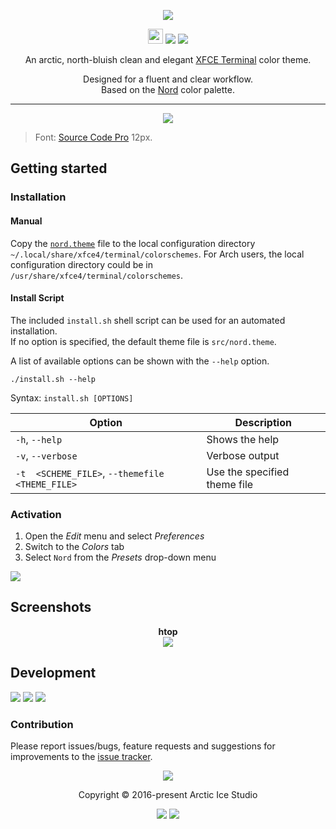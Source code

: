 <p align="center"><img src="https://cdn.rawgit.com/arcticicestudio/nord-xfce-terminal/develop/src/assets/nord-xfce-terminal-banner.svg"/></p>

<p align="center"><img src="https://assets-cdn.github.com/favicon.ico" width=24 height=24/> <a href="https://github.com/arcticicestudio/nord-xfce-terminal/releases/latest"><img src="https://img.shields.io/github/release/arcticicestudio/nord-xfce-terminal.svg?style=flat-square"/></a> <a href="https://github.com/arcticicestudio/nord/releases/tag/v0.2.0"><img src="https://img.shields.io/badge/Nord-v0.2.0-88C0D0.svg?style=flat-square"/></a></p>

<p align="center">An arctic, north-bluish clean and elegant <a href="http://docs.xfce.org/apps/terminal/start">XFCE Terminal</a> color theme.</p>

<p align="center">Designed for a fluent and clear workflow.<br>
Based on the <a href="https://github.com/arcticicestudio/nord">Nord</a> color palette.</p>

---

<p align="center"><img src="https://raw.githubusercontent.com/arcticicestudio/nord-xfce-terminal/develop/src/assets/scrot-colortest.png"/><blockquote>Font: <a href="https://adobe-fonts.github.io/source-code-pro">Source Code Pro</a> 12px.</blockquote></p>

## Getting started
### Installation
#### Manual
Copy the [`nord.theme`](https://github.com/arcticicestudio/nord-xfce-terminal/blob/develop/src/nord.theme) file to the local configuration directory `~/.local/share/xfce4/terminal/colorschemes`.
For Arch users, the local configuration directory could be in `/usr/share/xfce4/terminal/colorschemes`.

#### Install Script
The included `install.sh` shell script can be used for an automated installation.  
If no option is specified, the default theme file is `src/nord.theme`.

A list of available options can be shown with the `--help` option.
```shell
./install.sh --help
```
Syntax: `install.sh [OPTIONS]`

| Option | Description |
| --- | --- |
| `-h`, `--help` | Shows the help |
| `-v`, `--verbose` | Verbose output |
| `-t  <SCHEME_FILE>`, `--themefile <THEME_FILE>` | Use the specified theme file |

### Activation
  1. Open the *Edit* menu and select *Preferences*
  2. Switch to the *Colors* tab
  3. Select `Nord` from the *Presets* drop-down menu

![][scrot-readme-color-preset]

## Screenshots
<p align="center"><strong>htop</strong><br><img src="https://raw.githubusercontent.com/arcticicestudio/nord-xfce-terminal/develop/src/assets/scrot-htop.png"/></p>

## Development
[![](https://img.shields.io/badge/Changelog-0.1.0-81A1C1.svg?style=flat-square)](https://github.com/arcticicestudio/nord-xfce-terminal/blob/v0.1.0/CHANGELOG.md) [![](https://img.shields.io/badge/Workflow-gitflow--branching--model-81A1C1.svg?style=flat-square)](http://nvie.com/posts/a-successful-git-branching-model) [![](https://img.shields.io/badge/Versioning-ArcVer_0.8.0-81A1C1.svg?style=flat-square)](https://github.com/arcticicestudio/arcver)

### Contribution
Please report issues/bugs, feature requests and suggestions for improvements to the [issue tracker](https://github.com/arcticicestudio/nord-xfce-terminal/issues).

<p align="center"><img src="https://cdn.rawgit.com/arcticicestudio/nord/develop/src/assets/banner-footer-mountains.svg" /></p>

<p align="center">Copyright &copy; 2016-present Arctic Ice Studio</p>

<p align="center"><a href="https://github.com/arcticicestudio/nord-xfce-terminal/blob/develop/LICENSE.md"><img src="https://img.shields.io/badge/License-MIT-5E81AC.svg?style=flat-square"/></a> <a href="https://creativecommons.org/licenses/by-sa/4.0"><img src="https://img.shields.io/badge/License-CC_BY--SA_4.0-5E81AC.svg?style=flat-square"/></a></p>

[scrot-readme-color-preset]: https://raw.githubusercontent.com/arcticicestudio/nord-xfce-terminal/develop/src/assets/scrot-readme-color-preset.png
